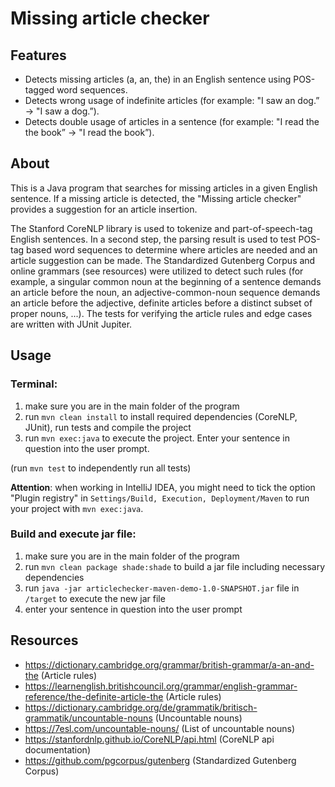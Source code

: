 # Missing article checker

## Features

- Detects missing articles (a, an, the) in an English sentence using POS-tagged word sequences.
- Detects wrong usage of indefinite articles (for example: "I saw an dog.” → "I saw a dog.”).
- Detects double usage of articles in a sentence (for example: "I read the the book” → "I read the book”).

## About

This is a Java program that searches for missing articles in a given English sentence. If a missing article is detected, the "Missing article checker" provides a suggestion for an article insertion. 

The Stanford CoreNLP library is used to tokenize and part-of-speech-tag English sentences. In a second step, the parsing result is used to test POS-tag based word sequences to determine where articles are needed and an article suggestion can be made. The Standardized Gutenberg Corpus and online grammars (see resources) were utilized to detect such rules (for example, a singular common noun at the beginning of a sentence demands an article before the noun, an adjective-common-noun sequence demands an article before the adjective, definite articles before a distinct subset of proper nouns, ...). The tests for verifying the article rules and edge cases are written with JUnit Jupiter.

## Usage

### Terminal:

1. make sure you are in the main folder of the program
2. run `mvn clean install` to install required dependencies (CoreNLP, JUnit), run tests and compile the project
3. run `mvn exec:java` to execute the project. Enter your sentence in question into the user prompt.

(run `mvn test` to independently run all tests)

**Attention**: when working in IntelliJ IDEA, you might need to tick the option "Plugin registry" in `Settings/Build, Execution, Deployment/Maven` to run your project with `mvn exec:java`.

### Build and execute jar file:

1. make sure you are in the main folder of the program
2. run `mvn clean package shade:shade` to build a jar file including necessary dependencies
3. run `java -jar articlechecker-maven-demo-1.0-SNAPSHOT.jar` file in `/target` to execute the new jar file 
4. enter your sentence in question into the user prompt

## Resources

- https://dictionary.cambridge.org/grammar/british-grammar/a-an-and-the (Article rules)
- https://learnenglish.britishcouncil.org/grammar/english-grammar-reference/the-definite-article-the (Article rules)
- https://dictionary.cambridge.org/de/grammatik/britisch-grammatik/uncountable-nouns (Uncountable nouns)
- https://7esl.com/uncountable-nouns/ (List of uncountable nouns)
- https://stanfordnlp.github.io/CoreNLP/api.html (CoreNLP api documentation)
- https://github.com/pgcorpus/gutenberg (Standardized Gutenberg Corpus)
